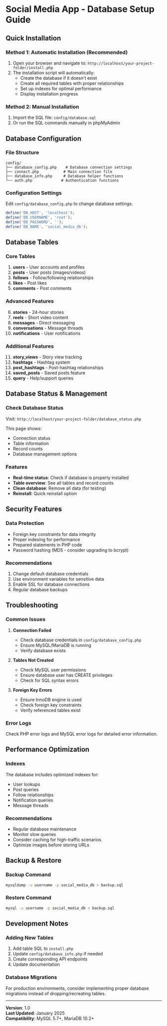 # Social Media App - Database Setup Guide

## Quick Installation

### Method 1: Automatic Installation (Recommended)
1. Open your browser and navigate to: `http://localhost/your-project-folder/install.php`
2. The installation script will automatically:
   - Create the database if it doesn't exist
   - Create all required tables with proper relationships
   - Set up indexes for optimal performance
   - Display installation progress

### Method 2: Manual Installation
1. Import the SQL file: `config/database.sql`
2. Or run the SQL commands manually in phpMyAdmin

## Database Configuration

### File Structure
```
config/
├── database_config.php    # Database connection settings
├── connect.php           # Main connection file
├── database_info.php     # Database helper functions
└── auth.php             # Authentication functions
```

### Configuration Settings
Edit `config/database_config.php` to change database settings:

```php
define('DB_HOST', 'localhost');
define('DB_USERNAME', 'root');
define('DB_PASSWORD', '');
define('DB_NAME', 'social_media_db');
```

## Database Tables

### Core Tables
1. **users** - User accounts and profiles
2. **posts** - User posts (images/videos)
3. **follows** - Follow/following relationships
4. **likes** - Post likes
5. **comments** - Post comments

### Advanced Features
6. **stories** - 24-hour stories
7. **reels** - Short video content
8. **messages** - Direct messaging
9. **conversations** - Message threads
10. **notifications** - User notifications

### Additional Features
11. **story_views** - Story view tracking
12. **hashtags** - Hashtag system
13. **post_hashtags** - Post-hashtag relationships
14. **saved_posts** - Saved posts feature
15. **query** - Help/support queries

## Database Status & Management

### Check Database Status
Visit: `http://localhost/your-project-folder/database_status.php`

This page shows:
- Connection status
- Table information
- Record counts
- Database management options

### Features
- **Real-time status**: Check if database is properly installed
- **Table overview**: See all tables and record counts
- **Clean database**: Remove all data (for testing)
- **Reinstall**: Quick reinstall option

## Security Features

### Data Protection
- Foreign key constraints for data integrity
- Proper indexing for performance
- Prepared statements in PHP code
- Password hashing (MD5 - consider upgrading to bcrypt)

### Recommendations
1. Change default database credentials
2. Use environment variables for sensitive data
3. Enable SSL for database connections
4. Regular database backups

## Troubleshooting

### Common Issues

1. **Connection Failed**
   - Check database credentials in `config/database_config.php`
   - Ensure MySQL/MariaDB is running
   - Verify database exists

2. **Tables Not Created**
   - Check MySQL user permissions
   - Ensure database user has CREATE privileges
   - Check for SQL syntax errors

3. **Foreign Key Errors**
   - Ensure InnoDB engine is used
   - Check foreign key constraints
   - Verify referenced tables exist

### Error Logs
Check PHP error logs and MySQL error logs for detailed error information.

## Performance Optimization

### Indexes
The database includes optimized indexes for:
- User lookups
- Post queries
- Follow relationships
- Notification queries
- Message threads

### Recommendations
- Regular database maintenance
- Monitor slow queries
- Consider caching for high-traffic scenarios
- Optimize images before storing URLs

## Backup & Restore

### Backup Command
```bash
mysqldump -u username -p social_media_db > backup.sql
```

### Restore Command
```bash
mysql -u username -p social_media_db < backup.sql
```

## Development Notes

### Adding New Tables
1. Add table SQL to `install.php`
2. Update `config/database_info.php` if needed
3. Create corresponding API endpoints
4. Update documentation

### Database Migrations
For production environments, consider implementing proper database migrations instead of dropping/recreating tables.

---

**Version**: 1.0  
**Last Updated**: January 2025  
**Compatibility**: MySQL 5.7+, MariaDB 10.2+